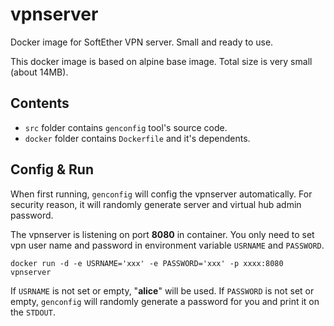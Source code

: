 # vpnserver
Docker image for SoftEther VPN server. Small and ready to use.

This docker image is based on alpine base image. Total size is very small (about 14MB).

## Contents

* `src` folder contains `genconfig` tool's source code.
* `docker` folder contains `Dockerfile` and it's dependents. 

## Config & Run

When first running, `genconfig` will config the vpnserver automatically.
For security reason, it will randomly generate server and virtual hub admin password.

The vpnserver is listening on port **8080** in container.
You only need to set vpn user name and password in environment variable `USRNAME` and `PASSWORD`.

```shell
docker run -d -e USRNAME='xxx' -e PASSWORD='xxx' -p xxxx:8080 vpnserver
```

If `USRNAME` is not set or empty, "**alice**" will be used. If `PASSWORD` is not set or empty, `genconfig` will randomly generate a password for you and print it on the `STDOUT`.

